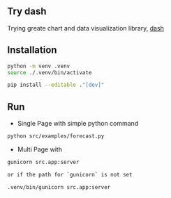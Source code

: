 ## Try dash
Trying greate chart and data visualization library, [dash](https://dash.plotly.com/)

## Installation
```bash
python -m venv .venv
source ./.venv/bin/activate

pip install --editable ."[dev]"
```

## Run
- Single Page with simple python command
```bash
python src/examples/forecast.py
```

- Multi Page with
```bash
gunicorn src.app:server

or if the path for `gunicorn` is not set

.venv/bin/gunicorn src.app:server
```
